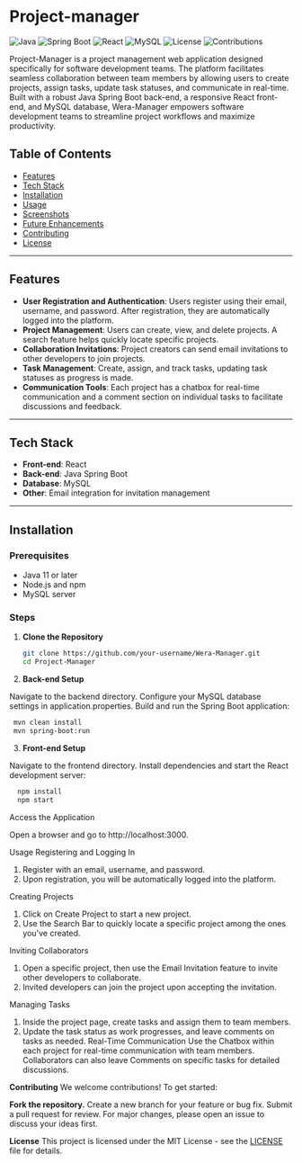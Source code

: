 # Project-manager

![Java](https://img.shields.io/badge/Java-11+-blue.svg)
![Spring Boot](https://img.shields.io/badge/Spring%20Boot-2.5-green.svg)
![React](https://img.shields.io/badge/React-18.2.0-blue.svg)
![MySQL](https://img.shields.io/badge/Database-MySQL-yellow.svg)
![License](https://img.shields.io/badge/License-MIT-blue.svg)
![Contributions](https://img.shields.io/badge/Contributions-Welcome-brightgreen.svg)

Project-Manager is a project management web application designed specifically for software development teams. The platform facilitates seamless collaboration between team members by allowing users to create projects, assign tasks, update task statuses, and communicate in real-time. Built with a robust Java Spring Boot back-end, a responsive React front-end, and MySQL database, Wera-Manager empowers software development teams to streamline project workflows and maximize productivity.

## Table of Contents
- [Features](#features)
- [Tech Stack](#tech-stack)
- [Installation](#installation)
- [Usage](#usage)
- [Screenshots](#screenshots)
- [Future Enhancements](#future-enhancements)
- [Contributing](#contributing)
- [License](#license)

---

## Features

- **User Registration and Authentication**: Users register using their email, username, and password. After registration, they are automatically logged into the platform.
- **Project Management**: Users can create, view, and delete projects. A search feature helps quickly locate specific projects.
- **Collaboration Invitations**: Project creators can send email invitations to other developers to join projects.
- **Task Management**: Create, assign, and track tasks, updating task statuses as progress is made.
- **Communication Tools**: Each project has a chatbox for real-time communication and a comment section on individual tasks to facilitate discussions and feedback.
  
---

## Tech Stack

- **Front-end**: React
- **Back-end**: Java Spring Boot
- **Database**: MySQL
- **Other**: Email integration for invitation management

---

## Installation

### Prerequisites
- Java 11 or later
- Node.js and npm
- MySQL server

### Steps

1. **Clone the Repository**
   ```bash
   git clone https://github.com/your-username/Wera-Manager.git
   cd Project-Manager
2. **Back-end Setup**

Navigate to the backend directory.
Configure your MySQL database settings in application.properties.
Build and run the Spring Boot application:
  ```bash
   mvn clean install
   mvn spring-boot:run
   ```
3. **Front-end Setup**

Navigate to the frontend directory.
Install dependencies and start the React development server:
```bash 
  npm install
  npm start
  ```
Access the Application

Open a browser and go to http://localhost:3000.

Usage
Registering and Logging In
1. Register with an email, username, and password.
2. Upon registration, you will be automatically logged into the platform.

Creating Projects

1. Click on Create Project to start a new project.
2. Use the Search Bar to quickly locate a specific project among the ones you've created.

Inviting Collaborators

1. Open a specific project, then use the Email Invitation feature to invite other developers to collaborate.
2. Invited developers can join the project upon accepting the invitation.

Managing Tasks
1. Inside the project page, create tasks and assign them to team members.
2. Update the task status as work progresses, and leave comments on tasks as needed.
Real-Time Communication
Use the Chatbox within each project for real-time communication with team members.
Collaborators can also leave Comments on specific tasks for detailed discussions.

**Contributing**
We welcome contributions! To get started:

**Fork the repository.**
Create a new branch for your feature or bug fix.
Submit a pull request for review.
For major changes, please open an issue to discuss your ideas first.

**License**
This project is licensed under the MIT License - see the [LICENSE](https://choosealicense.com/licenses/mit/) file for details.
